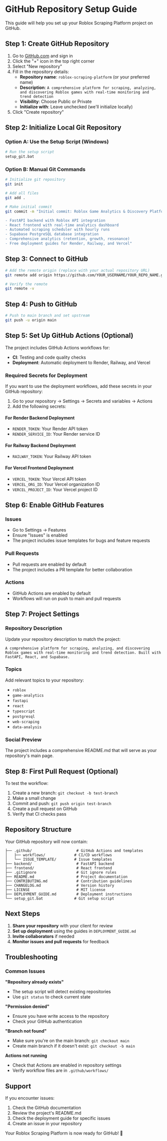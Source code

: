 # GitHub Repository Setup Guide

This guide will help you set up your Roblox Scraping Platform project on GitHub.

## Step 1: Create GitHub Repository

1. Go to [GitHub.com](https://github.com) and sign in
2. Click the "+" icon in the top right corner
3. Select "New repository"
4. Fill in the repository details:
   - **Repository name**: `roblox-scraping-platform` (or your preferred name)
   - **Description**: `A comprehensive platform for scraping, analyzing, and discovering Roblox games with real-time monitoring and trend detection`
   - **Visibility**: Choose Public or Private
   - **Initialize with**: Leave unchecked (we'll initialize locally)
5. Click "Create repository"

## Step 2: Initialize Local Git Repository

### Option A: Use the Setup Script (Windows)
```bash
# Run the setup script
setup_git.bat
```

### Option B: Manual Git Commands
```bash
# Initialize git repository
git init

# Add all files
git add .

# Make initial commit
git commit -m "Initial commit: Roblox Game Analytics & Discovery Platform

- FastAPI backend with Roblox API integration
- React frontend with real-time analytics dashboard
- Automated scraping scheduler with hourly runs
- Supabase PostgreSQL database integration
- Comprehensive analytics (retention, growth, resonance)
- Free deployment guides for Render, Railway, and Vercel"
```

## Step 3: Connect to GitHub

```bash
# Add the remote origin (replace with your actual repository URL)
git remote add origin https://github.com/YOUR_USERNAME/YOUR_REPO_NAME.git

# Verify the remote
git remote -v
```

## Step 4: Push to GitHub

```bash
# Push to main branch and set upstream
git push -u origin main
```

## Step 5: Set Up GitHub Actions (Optional)

The project includes GitHub Actions workflows for:
- **CI**: Testing and code quality checks
- **Deployment**: Automatic deployment to Render, Railway, and Vercel

### Required Secrets for Deployment

If you want to use the deployment workflows, add these secrets in your GitHub repository:

1. Go to your repository → Settings → Secrets and variables → Actions
2. Add the following secrets:

#### For Render Backend Deployment
- `RENDER_TOKEN`: Your Render API token
- `RENDER_SERVICE_ID`: Your Render service ID

#### For Railway Backend Deployment
- `RAILWAY_TOKEN`: Your Railway API token

#### For Vercel Frontend Deployment
- `VERCEL_TOKEN`: Your Vercel API token
- `VERCEL_ORG_ID`: Your Vercel organization ID
- `VERCEL_PROJECT_ID`: Your Vercel project ID

## Step 6: Enable GitHub Features

### Issues
- Go to Settings → Features
- Ensure "Issues" is enabled
- The project includes issue templates for bugs and feature requests

### Pull Requests
- Pull requests are enabled by default
- The project includes a PR template for better collaboration

### Actions
- GitHub Actions are enabled by default
- Workflows will run on push to main and pull requests

## Step 7: Project Settings

### Repository Description
Update your repository description to match the project:
```
A comprehensive platform for scraping, analyzing, and discovering Roblox games with real-time monitoring and trend detection. Built with FastAPI, React, and Supabase.
```

### Topics
Add relevant topics to your repository:
- `roblox`
- `game-analytics`
- `fastapi`
- `react`
- `typescript`
- `postgresql`
- `web-scraping`
- `data-analysis`

### Social Preview
The project includes a comprehensive README.md that will serve as your repository's main page.

## Step 8: First Pull Request (Optional)

To test the workflow:
1. Create a new branch: `git checkout -b test-branch`
2. Make a small change
3. Commit and push: `git push origin test-branch`
4. Create a pull request on GitHub
5. Verify that CI checks pass

## Repository Structure

Your GitHub repository will now contain:

```
├── .github/                    # GitHub Actions and templates
│   ├── workflows/             # CI/CD workflows
│   └── ISSUE_TEMPLATE/        # Issue templates
├── backend/                    # FastAPI backend
├── frontend/                   # React frontend
├── .gitignore                  # Git ignore rules
├── README.md                   # Project documentation
├── CONTRIBUTING.md             # Contribution guidelines
├── CHANGELOG.md                # Version history
├── LICENSE                     # MIT license
├── DEPLOYMENT_GUIDE.md         # Deployment instructions
└── setup_git.bat              # Git setup script
```

## Next Steps

1. **Share your repository** with your client for review
2. **Set up deployment** using the guides in `DEPLOYMENT_GUIDE.md`
3. **Invite collaborators** if needed
4. **Monitor issues and pull requests** for feedback

## Troubleshooting

### Common Issues

**"Repository already exists"**
- The setup script will detect existing repositories
- Use `git status` to check current state

**"Permission denied"**
- Ensure you have write access to the repository
- Check your GitHub authentication

**"Branch not found"**
- Make sure you're on the main branch: `git checkout main`
- Create main branch if it doesn't exist: `git checkout -b main`

**Actions not running**
- Check that Actions are enabled in repository settings
- Verify workflow files are in `.github/workflows/`

## Support

If you encounter issues:
1. Check the GitHub documentation
2. Review the project's README.md
3. Check the deployment guide for specific issues
4. Create an issue in your repository

Your Roblox Scraping Platform is now ready for GitHub! 🚀 
